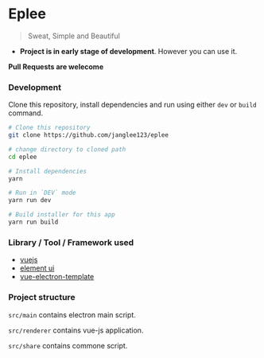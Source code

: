 # **Eplee**
> Sweat, Simple and Beautiful

- **Project is in early stage of development**. However you can use it. 

**Pull Requests are welecome**

### Development

Clone this repository, install dependencies and run using either `dev` or `build` command.

```bash
# Clone this repository
git clone https://github.com/janglee123/eplee

# change directory to cloned path
cd eplee

# Install dependencies
yarn 

# Run in `DEV` mode
yarn run dev

# Build installer for this app
yarn run build
```
### Library / Tool / Framework used
- [vuejs](https://vuejs.org/)
- [element ui](https://element.eleme.io/#/en-US)
- [vue-electron-template](https://github.com/mubaidr/vue-electron-template) 

### Project structure

`src/main` contains electron main script.

`src/renderer` contains vue-js application.

`src/share` contains commone script.